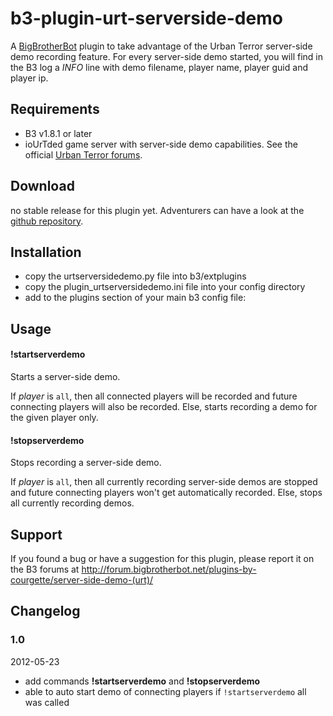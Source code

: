 b3-plugin-urt-serverside-demo
=============================

A [BigBrotherBot][B3] plugin to take advantage of the Urban Terror server-side demo recording feature.
For every server-side demo started, you will find in the B3 log a _INFO_ line with demo filename, player name, player guid and player ip.


Requirements
------------

* B3 v1.8.1 or later
* ioUrTded game server with server-side demo capabilities. See the official [Urban Terror forums][1].


Download
--------

no stable release for this plugin yet. Adventurers can have a look at the [github repository][2].


Installation
------------

* copy the urtserversidedemo.py file into b3/extplugins
* copy the plugin_urtserversidedemo.ini file into your config directory
* add to the plugins section of your main b3 config file:
    <plugin name="votemapbf3" config="@b3/extplugins/conf/plugin_votemapbf3.ini" />


Usage
-----

#### !startserverdemo <player>

Starts a server-side demo.

If _player_ is `all`, then all connected players will be recorded and future connecting players will also be recorded.
Else, starts recording a demo for the given player only.



#### !stopserverdemo <player>

Stops recording a server-side demo.

If _player_ is `all`, then all currently recording server-side demos are stopped and future connecting players won't get automatically recorded.
Else, stops all currently recording demos.



Support
-------

If you found a bug or have a suggestion for this plugin, please report it on the B3 forums at http://forum.bigbrotherbot.net/plugins-by-courgette/server-side-demo-(urt)/



Changelog
---------

### 1.0
2012-05-23
* add commands __!startserverdemo__ and __!stopserverdemo__
* able to auto start demo of connecting players if `!startserverdemo` all was called



[B3]: http://www.bigbrotherbot.net/ "BigBrotherBot (B3)"
[1]: http://www.urbanterror.info/forums/topic/28657-server-side-demo-recording/ "Urban Terror forums"
[2]: https://github.com/courgette/b3-plugin-urt-serverside-demo "github repository"